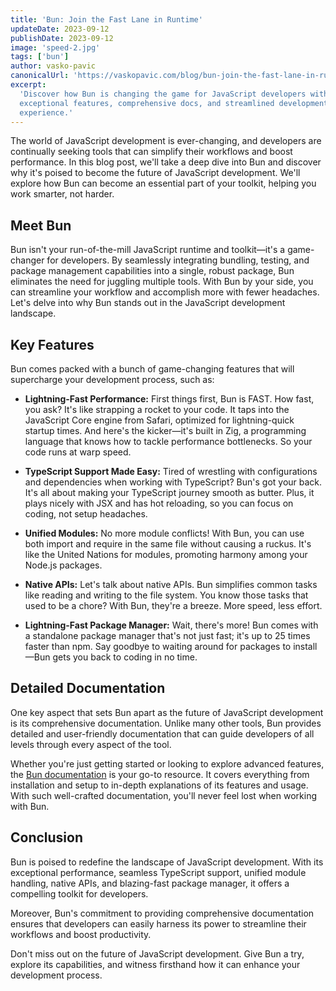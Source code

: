 ```yaml
---
title: 'Bun: Join the Fast Lane in Runtime'
updateDate: 2023-09-12
publishDate: 2023-09-12
image: 'speed-2.jpg'
tags: ['bun']
author: vasko-pavic
canonicalUrl: 'https://vaskopavic.com/blog/bun-join-the-fast-lane-in-runtime'
excerpt:
  'Discover how Bun is changing the game for JavaScript developers with its
  exceptional features, comprehensive docs, and streamlined development
  experience.'
---
```


The world of JavaScript development is ever-changing, and developers are
continually seeking tools that can simplify their workflows and boost
performance. In this blog post, we'll take a deep dive into Bun and discover why
it's poised to become the future of JavaScript development. We'll explore how
Bun can become an essential part of your toolkit, helping you work smarter, not
harder.

## Meet Bun

Bun isn't your run-of-the-mill JavaScript runtime and toolkit—it's a
game-changer for developers. By seamlessly integrating bundling, testing, and
package management capabilities into a single, robust package, Bun eliminates
the need for juggling multiple tools. With Bun by your side, you can streamline
your workflow and accomplish more with fewer headaches. Let's delve into why Bun
stands out in the JavaScript development landscape.

## Key Features

Bun comes packed with a bunch of game-changing features that will supercharge
your development process, such as:

- **Lightning-Fast Performance:** First things first, Bun is FAST. How fast, you
  ask? It's like strapping a rocket to your code. It taps into the JavaScript
  Core engine from Safari, optimized for lightning-quick startup times. And
  here's the kicker—it's built in Zig, a programming language that knows how to
  tackle performance bottlenecks. So your code runs at warp speed.

- **TypeScript Support Made Easy:** Tired of wrestling with configurations and
  dependencies when working with TypeScript? Bun's got your back. It's all about
  making your TypeScript journey smooth as butter. Plus, it plays nicely with
  JSX and has hot reloading, so you can focus on coding, not setup headaches.

- **Unified Modules:** No more module conflicts! With Bun, you can use both
  import and require in the same file without causing a ruckus. It's like the
  United Nations for modules, promoting harmony among your Node.js packages.

- **Native APIs:** Let's talk about native APIs. Bun simplifies common tasks
  like reading and writing to the file system. You know those tasks that used to
  be a chore? With Bun, they're a breeze. More speed, less effort.

- **Lightning-Fast Package Manager:** Wait, there's more! Bun comes with a
  standalone package manager that's not just fast; it's up to 25 times faster
  than npm. Say goodbye to waiting around for packages to install—Bun gets you
  back to coding in no time.

## Detailed Documentation

One key aspect that sets Bun apart as the future of JavaScript development is
its comprehensive documentation. Unlike many other tools, Bun provides detailed
and user-friendly documentation that can guide developers of all levels through
every aspect of the tool.

Whether you're just getting started or looking to explore advanced features, the
[Bun documentation](https://bun.sh/docs) is your go-to resource. It covers
everything from installation and setup to in-depth explanations of its features
and usage. With such well-crafted documentation, you'll never feel lost when
working with Bun.

## Conclusion

Bun is poised to redefine the landscape of JavaScript development. With its
exceptional performance, seamless TypeScript support, unified module handling,
native APIs, and blazing-fast package manager, it offers a compelling toolkit
for developers.

Moreover, Bun's commitment to providing comprehensive documentation ensures that
developers can easily harness its power to streamline their workflows and boost
productivity.

Don't miss out on the future of JavaScript development. Give Bun a try, explore
its capabilities, and witness firsthand how it can enhance your development
process.
